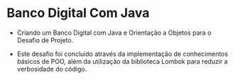 # Banco Digital Com Java
* Criando um Banco Digital com Java e Orientação a Objetos para o Desafio de Projeto.

* Este desafio foi concluído através da implementação de conhecimentos básicos de POO, além da utilização da biblioteca Lombok 
para reduzir a verbosidade do código.
